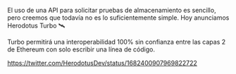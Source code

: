 El uso de una API para solicitar pruebas de almacenamiento es sencillo, pero creemos que todavía no es lo suficientemente simple. Hoy anunciamos Herodotus Turbo 🛰

Turbo permitirá una interoperabilidad 100% sin confianza entre las capas 2 de Ethereum con solo escribir una línea de código.

https://twitter.com/HerodotusDev/status/1682400907969822722